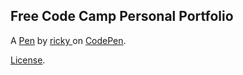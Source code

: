 Free Code Camp Personal Portfolio
---------------------------------


A [Pen](https://codepen.io/rrios1877/pen/yJXwxK) by [ricky ](http://codepen.io/rrios1877) on [CodePen](http://codepen.io/).

[License](https://codepen.io/rrios1877/pen/yJXwxK/license).